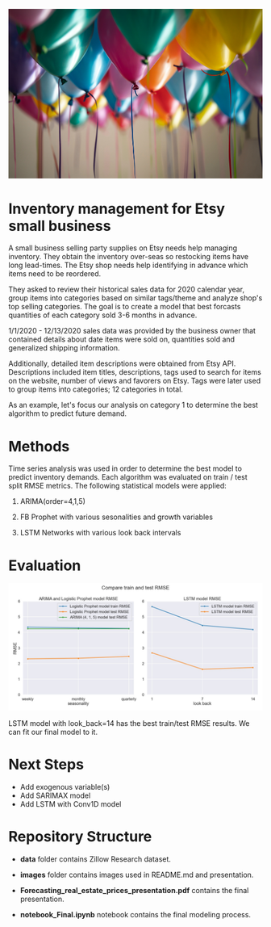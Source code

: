 <p align="center">
   <img src='images/adi-goldstein-Hli3R6LKibo-unsplash.jpg'
>
</p>


# Inventory management for Etsy small business

A small business selling party supplies on Etsy needs help managing inventory. They obtain the inventory over-seas so restocking items have long lead-times. The Etsy shop needs help identifying in advance which items need to be reordered.

They asked to review their historical sales data for 2020 calendar year, group items into categories based on similar tags/theme and analyze shop's top selling categories. The goal is to create a model that best forcasts quantities of each category sold 3-6 months in advance. 

1/1/2020 - 12/13/2020 sales data was provided by the business owner that contained details about date items were sold on, quantities sold and generalized shipping information.

Additionally, detailed item descriptions were obtained from Etsy API. Descriptions included item titles, descriptions, tags used to search for items on the website, number of views and favorers on Etsy. Tags were later used to group items into categories; 12 categories in total.

As an example, let's focus our analysis on category 1 to determine the best algorithm to predict future demand.

# Methods

Time series analysis was used in order to determine the best model to predict inventory demands. Each algorithm was evaluated on train / test split RMSE metrics. The following statistical models were applied:

1. ARIMA(order=4,1,5)

2. FB Prophet with various sesonalities and growth variables

3. LSTM Networks with various look back intervals

# Evaluation

<p align="center">
   <img src='images/RMSE_comparison.jpeg'
>
</p>   

LSTM model with look_back=14 has the best train/test RMSE results. We can fit our final model to it.

# Next Steps
- Add exogenous variable(s)
- Add SARIMAX model
- Add LSTM with Conv1D model

# Repository Structure
- **data** folder contains Zillow Research dataset.

- **images** folder contains images used in README.md and presentation.

- **Forecasting_real_estate_prices_presentation.pdf** contains the final presentation.

- **notebook_Final.ipynb** notebook contains the final modeling process.